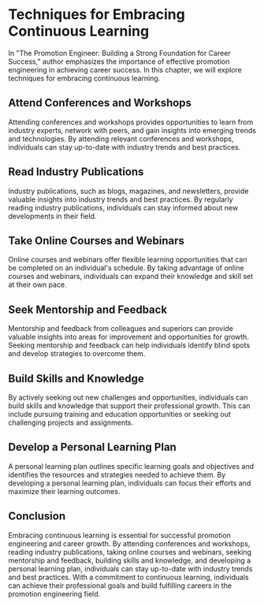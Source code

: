 Techniques for Embracing Continuous Learning
======================================================================================

In "The Promotion Engineer: Building a Strong Foundation for Career Success," author emphasizes the importance of effective promotion engineering in achieving career success. In this chapter, we will explore techniques for embracing continuous learning.

Attend Conferences and Workshops
--------------------------------

Attending conferences and workshops provides opportunities to learn from industry experts, network with peers, and gain insights into emerging trends and technologies. By attending relevant conferences and workshops, individuals can stay up-to-date with industry trends and best practices.

Read Industry Publications
--------------------------

Industry publications, such as blogs, magazines, and newsletters, provide valuable insights into industry trends and best practices. By regularly reading industry publications, individuals can stay informed about new developments in their field.

Take Online Courses and Webinars
--------------------------------

Online courses and webinars offer flexible learning opportunities that can be completed on an individual's schedule. By taking advantage of online courses and webinars, individuals can expand their knowledge and skill set at their own pace.

Seek Mentorship and Feedback
----------------------------

Mentorship and feedback from colleagues and superiors can provide valuable insights into areas for improvement and opportunities for growth. Seeking mentorship and feedback can help individuals identify blind spots and develop strategies to overcome them.

Build Skills and Knowledge
--------------------------

By actively seeking out new challenges and opportunities, individuals can build skills and knowledge that support their professional growth. This can include pursuing training and education opportunities or seeking out challenging projects and assignments.

Develop a Personal Learning Plan
--------------------------------

A personal learning plan outlines specific learning goals and objectives and identifies the resources and strategies needed to achieve them. By developing a personal learning plan, individuals can focus their efforts and maximize their learning outcomes.

Conclusion
----------

Embracing continuous learning is essential for successful promotion engineering and career growth. By attending conferences and workshops, reading industry publications, taking online courses and webinars, seeking mentorship and feedback, building skills and knowledge, and developing a personal learning plan, individuals can stay up-to-date with industry trends and best practices. With a commitment to continuous learning, individuals can achieve their professional goals and build fulfilling careers in the promotion engineering field.
